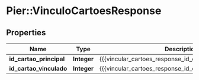 # Pier::VinculoCartoesResponse

## Properties
Name | Type | Description | Notes
------------ | ------------- | ------------- | -------------
**id_cartao_principal** | **Integer** | {{{vincular_cartoes_response_id_cartao_value}}} | [optional] 
**id_cartao_vinculado** | **Integer** | {{{vincular_cartoes_response_id_cartao_vinculado_value}}} | [optional] 


